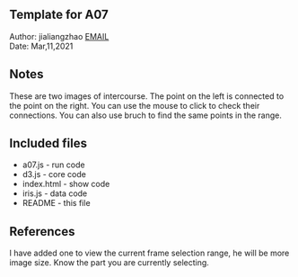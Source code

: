 Template for A07
------------

Author: jialiangzhao [EMAIL](jialiangzhao@email.arizona.edu)  
Date: Mar,11,2021


## Notes
These are two images of intercourse. The point on the left is connected to the point on the right. You can use the mouse to click to check their connections. You can also use bruch to find the same points in the range.


## Included files

* a07.js - run code
* d3.js -  core code
* index.html -  show code
* iris.js - data code
* README - this file


## References
I have added one to view the current frame selection range, he will be more image size. Know the part you are currently selecting.


